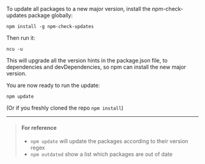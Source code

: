 To update all packages to a new major version, install the npm-check-updates package globally:

```
npm install -g npm-check-updates
```

Then run it:

```
ncu -u
```

This will upgrade all the version hints in the package.json file, to dependencies and devDependencies, so npm can install the new major version.

You are now ready to run the update:

```
npm update 
```
(Or if you freshly cloned the repo `npm install`)

---

> #### For reference
>
> - `npm update` will update the packages according to their version regex
> - `npm outdated` show a list which packages are out of date
